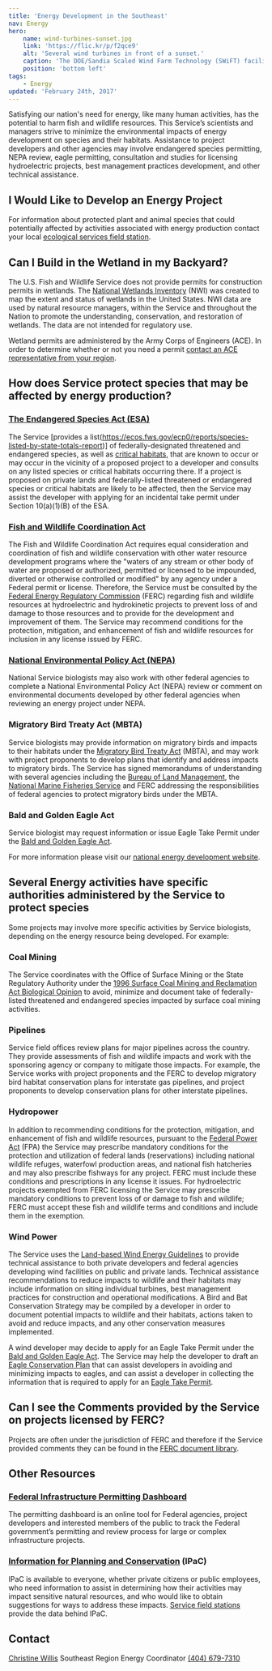 ```yaml
---
title: 'Energy Development in the Southeast'
nav: Energy
hero:
    name: wind-turbines-sunset.jpg
    link: 'https://flic.kr/p/f2qce9'
    alt: 'Several wind turbines in front of a sunset.'
    caption: 'The DOE/Sandia Scaled Wind Farm Technology (SWiFT) facility at the Reese Technology Center in Lubbock, Texas. Photo by Sandia Labs, <a href="https://creativecommons.org/licenses/by-nc-nd/2.0/legalcode" target="_blank">CC BY-NC-ND 2.0</a>.'
    position: 'bottom left'
tags:
    - Energy
updated: 'February 24th, 2017'
---
```


Satisfying our nation's need for energy, like many human activities, has the potential to harm fish and wildlife resources. This Service’s scientists and managers strive to minimize the environmental impacts of energy development on species and their habitats. Assistance to project developers and other agencies may involve endangered species permitting, NEPA review, eagle permitting, consultation and studies for licensing hydroelectric projects, best management practices development, and other technical assistance.

## I Would Like to Develop an Energy Project

For information about protected plant and animal species that could potentially affected by activities associated with energy production contact your local [ecological services field station](https://usfws.github.io/southeast-mega-map/?layers=ecological+services).

## Can I Build in the Wetland in my Backyard?

The U.S. Fish and Wildlife Service does not provide permits for construction permits in wetlands.  The [National Wetlands Inventory](https://www.fws.gov/wetlands/) (NWI) was created to map the extent and status of wetlands in the United States.  NWI data are used by natural resource managers, within the Service and throughout the Nation to promote the understanding, conservation, and restoration of wetlands.  The data are not intended for regulatory use.

Wetland permits are administered by the Army Corps of Engineers (ACE).  In order to determine whether or not you need a permit [contact an ACE representative from your region](http://www.usace.army.mil/Locations/).

## How does Service protect species that may be affected by energy production?

### [The Endangered Species Act (ESA)](/endangered-species-act)

The Service [provides a list(https://ecos.fws.gov/ecp0/reports/species-listed-by-state-totals-report)] of federally-designated threatened and endangered species, as well as [critical habitats](/endangered-species-act/critical-habitat), that are known to occur or may occur in the vicinity of a proposed project to a developer and consults on any listed species or critical habitats occurring there. If a project is proposed on private lands and federally-listed threatened or endangered species or critical habitats are likely to be affected, then the Service may assist the developer with applying for an incidental take permit under Section 10(a)(1)(B) of the ESA.

### [Fish and Wildlife Coordination Act](https://www.fws.gov/laws/lawsdigest/fwcoord.html)

The Fish and Wildlife Coordination Act requires equal consideration and coordination of fish and wildlife conservation with other water resource development programs where the "waters of any stream or other body of water are proposed or authorized, permitted or licensed to be impounded, diverted or otherwise controlled or modified" by any agency under a Federal permit or license. Therefore, the Service must be consulted by the [Federal Energy Regulatory Commission](https://www.ferc.gov/) (FERC) regarding fish and wildlife resources at hydroelectric and hydrokinetic projects to prevent loss of and damage to those resources and to provide for the development and improvement of them. The Service may recommend conditions for the protection, mitigation, and enhancement of fish and wildlife resources for inclusion in any license issued by FERC.

### [National Environmental Policy Act (NEPA)](https://www.fws.gov/ecological-services/habitat-conservation/NEPA.html)

National Service biologists may also work with other federal agencies to complete a National Environmental Policy Act (NEPA) review or comment on environmental documents developed by other federal agencies when reviewing an energy project under NEPA.

### Migratory Bird Treaty Act (MBTA)

Service biologists may provide information on migratory birds and impacts to their habitats under the [Migratory Bird Treaty Act](https://www.fws.gov/laws/lawsdigest/migtrea.html) (MBTA), and may work with project proponents to develop plans that identify and address impacts to migratory birds. The Service has signed memorandums of understanding with several agencies including the [Bureau of Land Management](http://www.blm.gov/wo/st/en.html), the [National Marine Fisheries Service](http://www.nmfs.noaa.gov/) and FERC addressing the responsibilities of federal agencies to protect migratory birds under the MBTA.

### Bald and Golden Eagle Act

Service biologist may request information or issue Eagle Take Permit under the [Bald and Golden Eagle Act](https://www.fws.gov/migratorybirds/mbpermits/regulations/BGEPA.PDF).

For more information please visit our [national energy development website](https://www.fws.gov/ecological-services/energy-development/laws-policies.html).

## Several Energy activities have specific authorities administered by the Service to protect species

Some projects may involve more specific activities by Service biologists, depending on the energy resource being developed. For example:

### Coal Mining

The Service coordinates with the Office of Surface Mining or the State Regulatory Authority under the [1996 Surface Coal Mining and Reclamation Act Biological Opinion](https://www.fws.gov/ecological-services/es-library/pdfs/96_US_OSM.pdf) to avoid, minimize and document take of federally-listed threatened and endangered species impacted by surface coal mining activities.

### Pipelines

Service field offices review plans for major pipelines across the country. They provide assessments of fish and wildlife impacts and work with the sponsoring agency or company to mitigate those impacts. For example, the Service works with project proponents and the FERC to develop migratory bird habitat conservation plans for interstate gas pipelines, and project proponents to develop conservation plans for other interstate pipelines.

### Hydropower

In addition to recommending conditions for the protection, mitigation, and enhancement of fish and wildlife resources, pursuant to the [Federal Power Act](https://www.fws.gov/laws/lawsdigest/FEDPOWR.HTML) (FPA) the Service may prescribe mandatory conditions for the protection and utilization of federal lands (reservations) including national wildlife refuges, waterfowl production areas, and national fish hatcheries and may also prescribe fishways for any project. FERC must include these conditions and prescriptions in any license it issues. For hydroelectric projects exempted from FERC licensing the Service may prescribe mandatory conditions to prevent loss of or damage to fish and wildlife; FERC must accept these fish and wildlife terms and conditions and include them in the exemption.

### Wind Power

The Service uses the [Land-based Wind Energy Guidelines](https://www.fws.gov/ecological-services/es-library/pdfs/WEG_final.pdf) to provide technical assistance to both private developers and federal agencies developing wind facilities on public and private lands. Technical assistance recommendations to reduce impacts to wildlife and their habitats may include information on siting individual turbines, best management practices for construction and operational modifications. A Bird and Bat Conservation Strategy may be compiled by a developer in order to document potential impacts to wildlife and their habitats, actions taken to avoid and reduce impacts, and any other conservation measures implemented.

A wind developer may decide to apply for an Eagle Take Permit under the [Bald and Golden Eagle Act](https://www.fws.gov/migratorybirds/mbpermits/regulations/BGEPA.PDF). The Service may help the developer to draft an [Eagle Conservation Plan](https://www.fws.gov/migratorybirds/pdf/management/eagleconservationplanguidance.pdf) that can assist developers in avoiding and minimizing impacts to eagles, and can assist a developer in collecting the information that is required to apply for an [Eagle Take Permit](https://www.fws.gov/migratorybirds/mbpermits.html).

## Can I see the Comments provided by the Service on projects licensed by FERC?

Projects are often under the jurisdiction of FERC and therefore if the Service provided comments they can be found in the [FERC document library](https://www.ferc.gov/docs-filing/elibrary.asp).

## Other Resources

### [Federal Infrastructure Permitting Dashboard](https://www.permits.performance.gov/)

The permitting dashboard is an online tool for Federal agencies, project developers and interested members of the public to track the Federal government’s permitting and review process for large or complex infrastructure projects.

### [Information for Planning and Conservation](https://ecos.fws.gov/ipac/) (IPaC)

IPaC is available to everyone, whether private citizens or public employees, who need information to assist in determining how their activities may impact sensitive natural resources, and who would like to obtain suggestions for ways to address these impacts.  [Service field stations](https://usfws.github.io/southeast-mega-map/?layers=ecological+services) provide the data behind IPaC.

## Contact

[Christine Willis](mailto:christine_willis@fws.gov)
Southeast Region Energy Coordinator
[(404) 679-7310](tel:1-404-679-7310)
